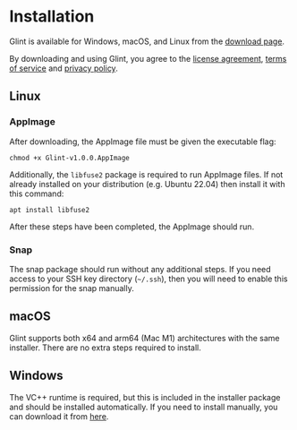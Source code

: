 # Installation
Glint is available for Windows, macOS, and Linux from the [download page](/download).

By downloading and using Glint, you agree to the [license agreement](/eula), [terms of service](/terms) and [privacy policy](/privacy).

## Linux

### AppImage
After downloading, the AppImage file must be given the executable flag:
```
chmod +x Glint-v1.0.0.AppImage
```
Additionally, the `libfuse2` package is required to run AppImage files. If not already installed on your distribution (e.g. Ubuntu 22.04) then install it with this command:
```
apt install libfuse2
```
After these steps have been completed, the AppImage should run.

### Snap
The snap package should run without any additional steps. If you need access to your SSH key directory (`~/.ssh`), then you will need to enable this permission for the snap manually.

## macOS
Glint supports both x64 and arm64 (Mac M1) architectures with the same installer. There are no extra steps required to install.

## Windows
The VC++ runtime is required, but this is included in the installer package and should be installed automatically. If you need to install manually, you can download it from <a href="https://learn.microsoft.com/en-US/cpp/windows/latest-supported-vc-redist" target="_blank">here</a>.
